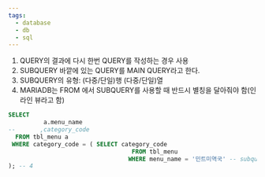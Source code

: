 ```yaml
---
tags:
  - database
  - db
  - sql
---
```

1. QUERY의 결과에 다시 한번 QUERY를 작성하는 경우 사용
2. SUBQUERY 바깥에 있는 QUERY를 MAIN QUERY라고 한다.
3. SUBQUERY의 유형: (다중/단일)행 (다중/단일)열
4. MARIADB는 FROM 에서 SUBQUERY를 사용할 때 반드시 별칭을 달아줘야 함(인라인 뷰라고 함)




```SQL
SELECT 																													-- main query
		  a.menu_name
-- 		 ,category_code
  FROM tbl_menu a
 WHERE category_code = ( SELECT category_code																		-- sub query
 							  	   FROM tbl_menu
 							 	  WHERE menu_name = '민트미역국' -- subquery 전용 들여쓰기 convention
); -- 4

```


